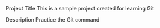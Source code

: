 Project Title
This is a sample project created for learning Git

Description
Practice the Git command

